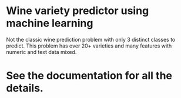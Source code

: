 # Wine variety predictor using machine learning
Not the classic wine prediction problem with only 3 distinct classes to predict. This problem has over 20+ varieties and many features with numeric and text data mixed.

# See the documentation for all the details.
